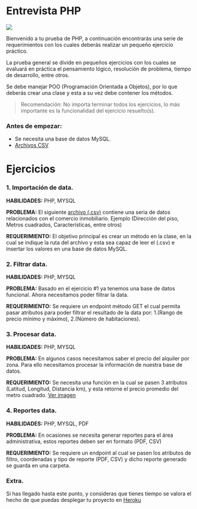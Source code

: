 # Entrevista PHP

![](https://ienrformacion.es/wp-content/uploads/2019/01/php-codigo-logo.jpg)

Bienvenido a tu prueba de PHP, a continuación encontrarás una serie de requerimientos con los cuales deberás realizar un pequeño ejercicio práctico.

La prueba general se divide en pequeños ejercicios con los cuales se evaluará en práctica el pensamiento lógico, resolución de problema, tiempo de desarrollo, entre otros.

Se debe manejar POO (Programación Orientada  a Objetos), por lo que deberás crear una clase y esta a su vez debe contener los métodos.

> Recomendación: No importa terminar todos los ejercicios, lo más importante es la funcionalidad del ejercicio resuelto(s).

### Antes de empezar:
- Se necesita una base de datos MySQL.
- [Archivos CSV](https://gist.github.com/leifermendez/627650290d3edaeb420eef50395da73f)


# Ejercicios

### 1. Importación de data.

__HABILIDADES:__
PHP, MYSQL

__PROBLEMA:__
El siguiente [archivo (.csv)](https://gist.github.com/leifermendez/627650290d3edaeb420eef50395da73f) contiene una seria de datos relacionados con el comercio inmobiliario. Ejemplo (Dirección del piso, Metros cuadrados, Características, entre otros)

__REQUERIMIENTO:__
El objetivo principal es crear un método en la clase, en la cual se indique la ruta del archivo y esta sea capaz de leer el (.csv) e insertar los valores en una base de datos MySQL.


### 2. Filtrar data.

__HABILIDADES:__
PHP, MYSQL

__PROBLEMA:__
Basado en el ejercicio #1 ya tenemos una base de datos funcional. Ahora necesitamos poder filtrar la data.

__REQUERIMIENTO:__
Se requiere un endpoint método GET el cual permita pasar atributos para poder filtrar el resultado de la data por: 1.(Rango de precio mínimo y máximo), 2.(Número de habitaciones).


### 3. Procesar data.

__HABILIDADES:__
PHP, MYSQL

__PROBLEMA:__
En algunos casos necesitamos saber el precio del alquiler por zona. Para ello necesitamos procesar la información de nuestra base de datos.

__REQUERIMIENTO:__
Se necesita una función en la cual se pasen 3 atributos (Latitud, Longitud, Distancia km), y esta retorne el precio promedio del metro cuadrado.
[Ver imagen](https://i.stack.imgur.com/U1c9F.png)


### 4. Reportes data.

__HABILIDADES:__
PHP, MYSQL, PDF

__PROBLEMA:__
En ocasiones se necesita generar reportes para el área administrativa, estos reportes deben ser en formato (PDF, CSV)

__REQUERIMIENTO:__
Se requiere un endpoint al cual se pasen los atributos de filtro, coordenadas y tipo de reporte (PDF, CSV) y dicho reporte generado se guarda en una carpeta.


### Extra.
Si has llegado hasta este punto, y consideras que tienes tiempo se valora el hecho de que puedas desplegar tu proyecto en [Heroku](https://www.heroku.com/)
